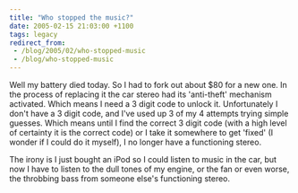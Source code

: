 ```yaml
---
title: "Who stopped the music?"
date: 2005-02-15 21:03:00 +1100
tags: legacy
redirect_from:
 - /blog/2005/02/who-stopped-music
 - /blog/who-stopped-music
---
```


Well my battery died today. So I had to fork out about $80 for a new one. In the process of replacing it the car stereo had its 'anti-theft' mechanism activated. Which means I need a 3 digit code to unlock it. Unfortunately I don't have a 3 digit code, and I've used up 3 of my 4 attempts trying simple guesses. Which means until I find the correct 3 digit code (with a high level of certainty it is the correct code) or I take it somewhere to get 'fixed' (I wonder if I could do it myself), I no longer have a functioning stereo.



The irony is I just bought an iPod so I could listen to music in the car, but now I have to listen to the dull tones of my engine, or the fan or even worse, the throbbing bass from someone else's functioning stereo.

